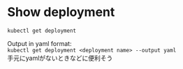 # Show deployment  
`kubectl get deployment`

Output in yaml format:  
`kubectl get deployment <deployment name> --output yaml`  
手元にyamlがないときなどに便利そう

